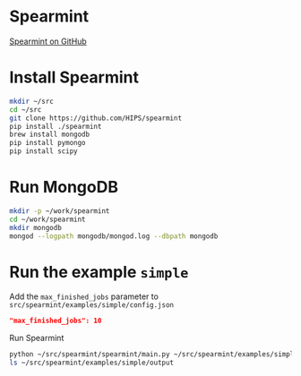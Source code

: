 # Spearmint

[Spearmint on GitHub](https://github.com/HIPS/Spearmint)

# Install Spearmint

```sh
mkdir ~/src
cd ~/src
git clone https://github.com/HIPS/spearmint
pip install ./spearmint
brew install mongodb
pip install pymongo
pip install scipy
```

# Run MongoDB

```sh
mkdir -p ~/work/spearmint
cd ~/work/spearmint
mkdir mongodb
mongod --logpath mongodb/mongod.log --dbpath mongodb
```

# Run the example `simple`

Add the `max_finished_jobs` parameter to `src/spearmint/examples/simple/config.json`

```json
"max_finished_jobs": 10
```

Run Spearmint

```sh
python ~/src/spearmint/spearmint/main.py ~/src/spearmint/examples/simple
ls ~/src/spearmint/examples/simple/output
```
